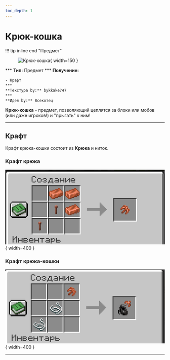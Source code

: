 ```yaml
---
toc_depth: 1
---
```


# Крюк-кошка

!!! tip inline end "Предмет"
    <figure markdown="span">
        ![Крюк-кошка](../../assets/items/items/gh.png){ width=150 }
    </figure>
    ***
    **Тип:** Предмет
    ***
    **Получение:**
    
    - Крафт
    ***
    **Текстура by:** bykkake747
    ***
    **Идея by:** Всекотец

**Крюк-кошка** - предмет, позволяющий цеплятся за блоки или мобов (или даже игроков!) и "прыгать" к ним!

***

## Крафт

Крафт крюка-кошки состоит из **Крюка** и ниток.

### Крафт крюка

![Крафт крюка](../../assets/crafts/gh_hook.png){ width=400 }

### Крафт крюка-кошки

![Крафт крюка-кошки](../../assets/crafts/gh_craft.png){ width=400 }

***